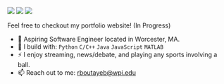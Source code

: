 [<img src="https://img.shields.io/badge/github-%2312100E.svg?&style=for-the-badge&logo=github&logoColor=white&color=black" />](https://github.com/RedaB2)
[<img src="https://img.shields.io/badge/linkedin-%230077B5.svg?&style=for-the-badge&logo=linkedin&logoColor=white" />](https://www.linkedin.com/in/redabtb/)
[<img src="https://img.shields.io/twitch/status/wayzonlivee"/>](https://img.shields.io/twitch/status/wayzonlivee)


Feel free to checkout my portfolio website! (In Progress)
- 🏢 Aspiring Software Engineer located in Worcester, MA.
- 🧰 I build with: `Python` `C/C++` `Java` `JavaScript` `MATLAB`
- ⚡ I enjoy streaming, news/debate, and playing any sports involving a ball.
- 📫 Reach out to me: rboutayeb@wpi.edu
